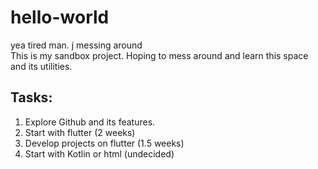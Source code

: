 # hello-world
yea  tired man. j messing around <br>
This is my sandbox project. Hoping to mess around and learn this space and its utilities. 

## Tasks: 
1) Explore Github and its features.
2) Start with flutter (2 weeks)
3) Develop projects on flutter (1.5 weeks)
4) Start with Kotlin or html (undecided)

